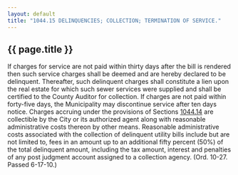 ---
layout: default 
title: "1044.15 DELINQUENCIES; COLLECTION; TERMINATION OF SERVICE."---

{{ page.title }}
----------------

If charges for service are not paid within thirty days after the bill is
rendered then such service charges shall be deemed and are hereby
declared to be delinquent. Thereafter, such delinquent charges shall
constitute a lien upon the real estate for which such sewer services
were supplied and shall be certified to the County Auditor for
collection. If charges are not paid within forty-five days, the
Municipality may discontinue service after ten days notice. Charges
accruing under the provisions of Sections [1044.14](44cbbcd4.html) are
collectible by the City or its authorized agent along with reasonable
administrative costs thereon by other means. Reasonable administrative
costs associated with the collection of delinquent utility bills include
but are not limited to, fees in an amount up to an additional fifty
percent (50%) of the total delinquent amount, including the tax amount,
interest and penalties of any post judgment account assigned to a
collection agency. (Ord. 10-27. Passed 6-17-10.)
